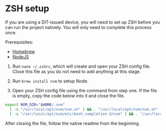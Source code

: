 # ZSH setup

If you are using a DIT-issued device, you will need to set up ZSH before you can run the project natively. You will only need to complete this process once.

Prerequisites:
- [Homebrew](https://brew.sh)
- [NodeJS](https://nodejs.org/en/download/)

1. Run `nano ~/.zshrc`, which will create and open your ZSH config file. Close this file as you do not need to add anything at this stage.

2. Run `brew install nvm` to setup Node.

3. Open your ZSH config file using the command from step one. If the file is empty, copy the code below into it and close the file.

```bash
export NVM_DIR="$HOME/.nvm"
  [ -s "/usr/local/opt/nvm/nvm.sh" ] && . "/usr/local/opt/nvm/nvm.sh"  # This loads nvm
  [ -s "/usr/local/opt/nvm/etc/bash_completion.d/nvm" ] && . "/usr/local/opt/nvm/etc/bash_completion.d/nvm"  # This loads nvm bash_completion
```

After closing the file, follow the native readme from the beginning.
